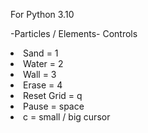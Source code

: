 For Python 3.10

-Particles / Elements-
Controls
<li> Sand = 1
 <li> Water = 2
   <li> Wall = 3
     <li> Erase = 4
       <li> Reset Grid = q
         <li> Pause = space
          <li>c = small / big cursor
